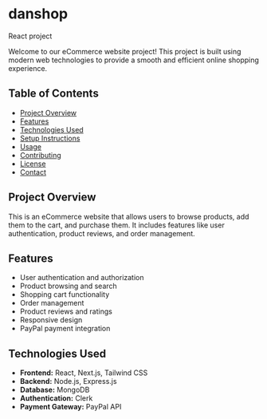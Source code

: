 # danshop
React project

Welcome to our eCommerce website project! This project is built using modern web technologies to provide a smooth and efficient online shopping experience.

## Table of Contents

- [Project Overview](#project-overview)
- [Features](#features)
- [Technologies Used](#technologies-used)
- [Setup Instructions](#setup-instructions)
- [Usage](#usage)
- [Contributing](#contributing)
- [License](#license)
- [Contact](#contact)

## Project Overview

This is an eCommerce website that allows users to browse products, add them to the cart, and purchase them. It includes features like user authentication, product reviews, and order management.

## Features

- User authentication and authorization
- Product browsing and search
- Shopping cart functionality
- Order management
- Product reviews and ratings
- Responsive design
- PayPal payment integration

## Technologies Used

- **Frontend:** React, Next.js, Tailwind CSS
- **Backend:** Node.js, Express.js
- **Database:** MongoDB
- **Authentication:** Clerk 
- **Payment Gateway:** PayPal API


